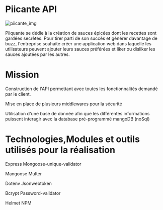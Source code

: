 # Piicante API

![piicante_img](https://user-images.githubusercontent.com/74962114/156136600-1866fb49-8185-4c6e-9ee3-843c4c24d0b0.png)




Piiquante se dédie à la création de sauces épicées dont les recettes sont gardées
secrètes. Pour tirer parti de son succès et générer davantage de buzz, l'entreprise
souhaite créer une application web dans laquelle les utilisateurs peuvent ajouter
leurs sauces préférées et liker ou disliker les sauces ajoutées par les autres.


# Mission

Construction de l'API permettant avec toutes les fonctionnalités demandé par le client.

Mise en place de plusieurs middlewares pour la sécurité

Utilisation d'une base de donnée afin que les différentes informations puissent interagir avec la database pré-programmé mangoDB (noSql)




# Technologies,Modules et outils utilisés pour la réalisation

Express                   Mongoose-unique-validator

Mangoose                  Multer

Dotenv                    Jsonwebtoken

Bcrypt                    Password-validator

Helmet                    NPM




